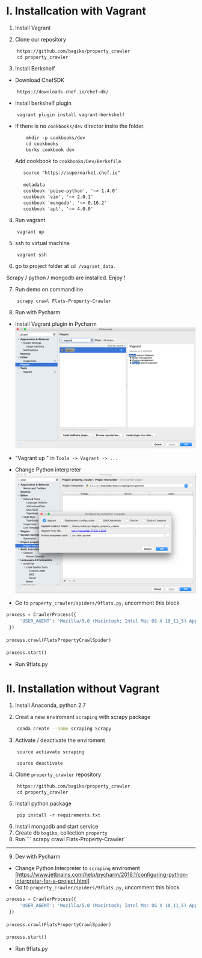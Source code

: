 I. Installcation with Vagrant
===========

1. Install Vagrant

2. Clone our repository

```
	https://github.com/bagiks/property_crawler
	cd property_crawler
```

3. Install Berkshelf

- Download ChefSDK
```
    https://downloads.chef.io/chef-dk/
```

- Install berkshelf plugin

```
    vagrant plugin install vagrant-berkshelf
```

- If there is no `cookbooks/dev` director insite the folder.
    ```
        mkdir -p cookbooks/dev
        cd cookbooks
        berks cookbook dev
     ```
     
    Add cookbook to `cookbooks/Dev/Berksfile`
     ```
        source "https://supermarket.chef.io"

        metadata
        cookbook 'poise-python', '~> 1.4.0'
        cookbook 'vim', '~> 2.0.1'
        cookbook 'mongodb', '~> 0.16.2'
        cookbook 'apt', '~> 4.0.0'

     ```

4. Run vagrant

```
    vagrant up
```

5. ssh to virtual machine

```
    vagrant ssh
```

6. go to project folder at `cd /vagrant_data`.

Scrapy / python / mongodb are installed. Enjoy !

7. Run demo on commandline

```
    scrapy crawl Flats-Property-Crawler
```

8. Run with Pycharm

- Install Vagrant plugin in Pycharm
![](./vagrant_plugin.png)
- "Vagrant up " in `Tools -> Vagrant -> ...`

- Change Python interpreter
![](./py_interpreter.png)


- Go to `property_crawler/spiders/9flats.py`, uncomment this block
```python
process = CrawlerProcess({
     'USER_AGENT': 'Mozilla/5.0 (Macintosh; Intel Mac OS X 10_11_5) AppleWebKit/537.36 (KHTML, like Gecko) Chrome/50.0.2661.102 Safari/537.36'
 })

process.crawl(FlatsPropertyCrawlSpider)

process.start()
```
- Run 9flats.py 


II. Installation without Vagrant
===========
1. Install Anaconda, python 2.7

2. Creat a new enviroment `scraping` with scrapy package

```bash
	conda create --name scraping Scrapy
```
3. Activate / deactivate the enviroment
``` 
	source actiavate scraping
```
```
	source deactivate
```
4. Clone `property_crawler` repository
```
	https://github.com/bagiks/property_crawler
	cd property_crawler
```
5. Install python package
```
	pip install -r requirements.txt
```
6. Install mongodb and start service
7. Create db `bagiks`, collection `property`
8. Run 
	``` scrapy crawl Flats-Property-Crawler``

---
9. Dev with Pycharm
- Change Python Interpreter to `scraping` enviroment
[https://www.jetbrains.com/help/pycharm/2016.1/configuring-python-interpreter-for-a-project.html]
- Go to `property_crawler/spiders/9flats.py`, uncomment this block
```python
process = CrawlerProcess({
     'USER_AGENT': 'Mozilla/5.0 (Macintosh; Intel Mac OS X 10_11_5) AppleWebKit/537.36 (KHTML, like Gecko) Chrome/50.0.2661.102 Safari/537.36'
 })

process.crawl(FlatsPropertyCrawlSpider)

process.start()
```
- Run 9flats.py 
